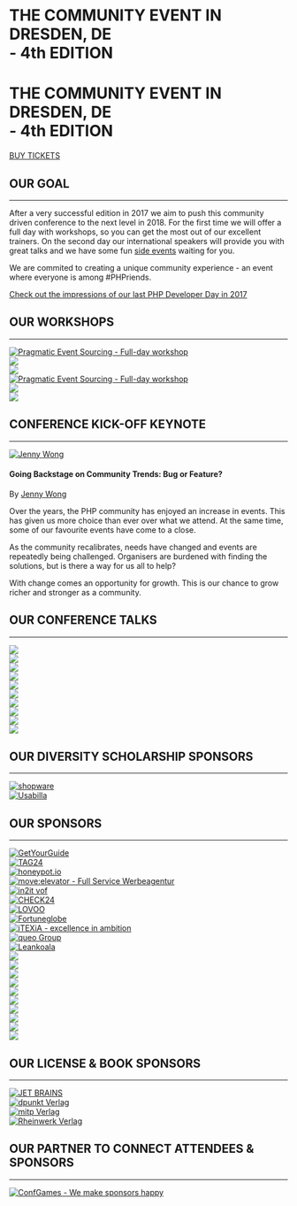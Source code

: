 <div id="venue-cover" class="hidden-xs hidden-sm hidden-md">
    <div class="teaser">
        <h1>
            THE COMMUNITY EVENT IN DRESDEN, DE<br>
            - 4th EDITION
        </h1>
    </div>
</div>

<h1 class="hidden-lg">
    THE COMMUNITY EVENT IN DRESDEN, DE<br class="hidden-xs">
    - 4th EDITION
</h1>

<div class="row blockspace">
    <div class="col-xs-12">
        <a href="@baseUrl@/tickets/" title="Buy tickets!" class="btn btn-success btn-block btn-lg">
            <i class="fas fa-ticket-alt"></i> BUY TICKETS
        </a>
    </div>
</div>

## OUR GOAL

---

After a very successful edition in 2017 we aim to push this community driven conference to the next level in 2018.
For the first time we will offer a full day with workshops, so you can get the most out of our excellent trainers.
On the second day our international speakers will provide you with great talks and we have some fun 
[side events](@baseUrl@/side-events.html) waiting for you.

We are commited to creating a unique community experience - an event where everyone is among #<span class="text-danger">PHP</span>riends.

[<i class="fas fa-clock"></i> Check out the impressions of our last PHP Developer Day in 2017](https://2017.phpdd.org/en/)

<a name="workshops"></a>
## OUR WORKSHOPS

---

<div class="row">
    <div class="col-xs-12 col-sm-12 col-md-6 col-lg-6">
        <a href="@baseUrl@/workshops.html#pragmatic-tdd" title="Prgamatic TDD">
            <img src="@baseUrl@/assets/images/workshops/fullday-pragmatic-tdd.png" class="img-responsive img-tutorial" alt="Pragmatic Event Sourcing - Full-day workshop">
        </a>
    </div>
    <div class="col-xs-12 col-sm-12 col-md-6 col-lg-6">
        <a href="@baseUrl@/workshops.html#hack-this-workshop" title="Hack this workshop">
            <img src="@baseUrl@/assets/images/workshops/halfday-hack-this-workshop.png" class="img-responsive img-tutorial">
        </a>
        <br>
        <a href="@baseUrl@/workshops.html#pentesting-dos-and-donts" title="Pentesting do's and dont's">
            <img src="@baseUrl@/assets/images/workshops/halfday-pentesting-dos-and-donts.png" class="img-responsive img-tutorial">
        </a>
    </div>
</div>
<div class="row">
    <div class="col-xs-12 col-sm-12 col-md-6 col-lg-6">
        <a href="@baseUrl@/workshops.html#pragmatic-event-sourcing" title="Prgamatic Event Sourcing">
            <img src="@baseUrl@/assets/images/workshops/fullday-pragmatic-event-sourcing.png" class="img-responsive img-tutorial" alt="Pragmatic Event Sourcing - Full-day workshop">
        </a>
    </div>
    <div class="col-xs-12 col-sm-12 col-md-6 col-lg-6">
        <a href="@baseUrl@/workshops.html#event-storming-for-fun-and-profit" title="Event Storming for fun and profit!">
            <img src="@baseUrl@/assets/images/workshops/halfday-event-storming-for-fun-and-profit.png" class="img-responsive img-tutorial">
        </a>
        <br>
        <a href="@baseUrl@/workshops.html#your-app-lives-on-a-network" title="Your app lives on a network - networking for PHP devs">
            <img src="@baseUrl@/assets/images/workshops/halfday-your-app-lives-on-a-network.png" class="img-responsive img-tutorial">
        </a>
    </div>
</div>

<a name="keynote"></a>
## CONFERENCE KICK-OFF KEYNOTE

---

<div class="row">
    <div class="col-xs-12 col-sm-12 col-md-3 col-md-4">
        <a href="@baseUrl@/speakers.html#jenny-wong" title="Jenny Wong on Twitter">
            <img src="@baseUrl@/assets/images/speakers/jenny-wong_400x400.jpg" alt="Jenny Wong" class="img-responsive img-rounded blockspace">
        </a>
    </div>
    <div class="col-xs-12 col-sm-12 col-md-9 col-md-8">
        <h4>Going Backstage on Community Trends: Bug or Feature?</h4>
        <p>
            By <a href="@baseUrl@/speakers.html#jenny-wong" title="Profile of Jenny Wong">Jenny Wong</a>
        </p>
        <p>
            Over the years, the PHP community has enjoyed an increase in events. This has given us more choice than ever over what we attend. At the same time, some of our favourite events have come to a close. 
        </p><p>    
            As the community recalibrates, needs have changed and events are repeatedly being challenged. Organisers are burdened with finding the solutions, but is there a way for us all to help? 
        </p><p>    
            With change comes an opportunity for growth. This is our chance to grow richer and stronger as a community.
        </p>
    </div>
</div>

<a name="sessions"></a>
## OUR CONFERENCE TALKS

---

<div class="row">
    <div class="col-xs-12 col-sm-12 col-md-6 col-lg-6">
        <a href="@baseUrl@/talks.html#does-the-spl-still-have-any-relevance-in-the-brave-new-world-of-php7">
            <img src="@baseUrl@/assets/images/talks/mark-baker-spl-in-php7.png" class="img-responsive img-tutorial">
        </a>
    </div>
    <div class="col-xs-12 col-sm-12 col-md-6 col-lg-6">
        <a href="@baseUrl@/talks.html#getting-started-with-kubernetes">
            <img src="@baseUrl@/assets/images/talks/bastian-hofmann-kubernetes.png" class="img-responsive img-tutorial">
        </a>
    </div>
    <div class="col-xs-12 col-sm-12 col-md-6 col-lg-6">
        <a href="@baseUrl@/talks.html#zero-downtime-database-migrations-and-deployments">
            <img src="@baseUrl@/assets/images/talks/ondrej-mirtes-database-migrations.png" class="img-responsive img-tutorial">
        </a>
    </div>
    <div class="col-xs-12 col-sm-12 col-md-6 col-lg-6">
        <a href="@baseUrl@/talks.html#climbing-the-abstract-syntax-tree">
            <img src="@baseUrl@/assets/images/talks/james-titcumb-ast.png" class="img-responsive img-tutorial">
        </a>
    </div>
    <div class="col-xs-12 col-sm-12 col-md-6 col-lg-6">
        <a href="@baseUrl@/talks.html#large-scale-website-performance-optimisation-tricks">
            <img src="@baseUrl@/assets/images/talks/georgiana-gligor-website-performance.png" class="img-responsive img-tutorial">
        </a>
    </div>
    <div class="col-xs-12 col-sm-12 col-md-6 col-lg-6">
        <a href="@baseUrl@/talks.html#application-metrics-with-prometheus">
            <img src="@baseUrl@/assets/images/talks/rafael-dohms-prometheus.png" class="img-responsive img-tutorial">
        </a>
    </div>
    <div class="col-xs-12 col-sm-12 col-md-6 col-lg-6">
        <a href="@baseUrl@/talks.html#mutation-testing-better-code-by-making-bugs">
            <img src="@baseUrl@/assets/images/talks/theo-fidry-mutation-testing.png" class="img-responsive img-tutorial">
        </a>
    </div>
    <div class="col-xs-12 col-sm-12 col-md-6 col-lg-6">
        <a href="@baseUrl@/talks.html#profiling-php-applications">
            <img src="@baseUrl@/assets/images/talks/ike-devolder-profiling-php.png" class="img-responsive img-tutorial">
        </a>
    </div>
    <div class="col-xs-12 col-sm-12 col-md-6 col-lg-6">
        <a href="@baseUrl@/talks.html#asynchronous-request-processing">
            <img src="@baseUrl@/assets/images/talks/jan-gregor-emge-triebel-async-request-processing.png" class="img-responsive img-tutorial">
        </a>
    </div>
    <div class="col-xs-12 col-sm-12 col-md-6 col-lg-6">
        <a href="@baseUrl@/talks.html#how-to-handle-shit">
            <img src="@baseUrl@/assets/images/talks/andreas-heigl-how-to-handle-shit.png" class="img-responsive img-tutorial">
        </a>
    </div>
</div>

<a name="scholarship-sponsors"></a>
## OUR DIVERSITY SCHOLARSHIP SPONSORS

---

<div class="row">
    <div class="col-xs-12 col-sm-6 col-md-3 col-lg-3">
        <a href="https://en.shopware.com" target="_blank" title="shopware - The trendsetting eCommerce platform to power your online business">
            <img src="@baseUrl@/assets/images/sponsors/shopware.png" alt="shopware" class="img-responsive img-sponsor">
        </a>
    </div>
    <div class="col-xs-12 col-sm-6 col-md-3 col-lg-3">
        <a href="https://usabilla.com" target="_blank" title="Usabilla - The Standard in User Feedback">
            <img src="@baseUrl@/assets/images/sponsors/usabilla.png" alt="Usabilla" class="img-responsive img-sponsor">
        </a>
    </div>
    <div class="col-xs-12 col-sm-6 col-md-3 col-lg-3"></div>
    <div class="col-xs-12 col-sm-6 col-md-3 col-lg-3"></div>
</div>

<a name="sponsors"></a>
## OUR SPONSORS

---

<div class="row">
    <div class="col-xs-12 col-sm-12 col-md-6 col-lg-6">
        <a href="https://www.getyourguide.de/" target="_blank" title="Book Things To Do, Attractions And Tours | GetYourGuide">
            <img src="@baseUrl@/assets/images/sponsors/get-your-guide.png" alt="GetYourGuide" class="img-responsive img-sponsor">
        </a>
    </div>
    <div class="col-xs-12 col-sm-12 col-md-6 col-lg-6">
        <a href="https://www.tag24.de" target="_blank" title="Deutschland - Regionale Nachrichten, News aus Deutschland und Weltweit - TAG24">
            <img src="@baseUrl@/assets/images/sponsors/tag24.png" alt="TAG24" class="img-responsive img-sponsor">
        </a>
    </div>
</div>
<div class="row">
    <div class="col-xs-12 col-sm-12 col-md-4 col-lg-4">
        <a href="https://www.honeypot.io" title="Honeypot - The Developer-Focused Job Platform" target="_blank">
            <img src="@baseUrl@/assets/images/sponsors/honeypot.png" alt="honeypot.io" class="img-responsive img-sponsor">
        </a>
    </div>
    <div class="col-xs-12 col-sm-12 col-md-4 col-lg-4">
        <a href="https://www.move-elevator.de" target="_blank" title="move:elevator - Full Service Werbeagentur">
            <img src="@baseUrl@/assets/images/sponsors/move_elevator_263x244.png" class="img-responsive img-sponsor" alt="move:elevator - Full Service Werbeagentur">
        </a>
    </div>
    <div class="col-xs-12 col-sm-12 col-md-4 col-lg-4">
        <a href="https://www.in2it.be" target="_blank" title="Professional PHP Services - in2it vof">
            <img src="@baseUrl@/assets/images/sponsors/in2it.png" alt="in2it vof" class="img-responsive img-sponsor">
        </a>
    </div>
</div>
<div class="row">
    <div class="col-xs-12 col-sm-6 col-md-3 col-lg-3">
        <a href="https://www.check24.de" target="_blank" title="CHECK24 - Versicherungen, Kredit, Strom, DSL & Reisen im Vergleich">
            <img src="@baseUrl@/assets/images/sponsors/check24_220x192.png" alt="CHECK24" class="img-responsive img-sponsor">
        </a>
    </div>
    <div class="col-xs-12 col-sm-6 col-md-3 col-lg-3">
        <a href="https://en.lovoo.com" target="_blank" title="LOVOO - Online dating app for flirting, chatting and getting to know new people">
            <img src="@baseUrl@/assets/images/sponsors/lovoo_220x192.png" alt="LOVOO" class="img-responsive img-sponsor">
        </a>
    </div>
    <div class="col-xs-12 col-sm-6 col-md-3 col-lg-3">
        <a href="https://www.fortuneglobe.com" target="_blank" title="Fortuneglobe | Full Service Agentur für Online Shops">
            <img src="@baseUrl@/assets/images/sponsors/fortuneglobe_220x192.png" alt="Fortuneglobe" class="img-responsive img-sponsor">
        </a>
    </div>
    <div class="col-xs-12 col-sm-6 col-md-3 col-lg-3">
        <a href="https://itexia.com" target="_blank" title="iTEXiA - excellence in ambition">
            <img src="@baseUrl@/assets/images/sponsors/itexia_220x192.png" alt="iTEXiA - excellence in ambition" class="img-responsive img-sponsor">
        </a>
    </div>
</div>
<div class="row">
    <div class="col-xs-6 col-sm-4 col-md-2 col-lg-2">
        <a href="https://www.queo.de" title="queo Group" target="_blank">
            <img src="@baseUrl@/assets/images/sponsors/queo_220x192.png" alt="queo Group" class="img-responsive img-sponsor">
        </a>
    </div>
    <div class="col-xs-6 col-sm-4 col-md-2 col-lg-2">
        <a href="https://www.leankoala.com" title="Leankoala - Rethink Web Testing" target="_blank">
            <img src="@baseUrl@/assets/images/sponsors/leankoala_220x192.png" alt="Leankoala" class="img-responsive img-sponsor">
        </a>
    </div>
    <div class="col-xs-6 col-sm-4 col-md-2 col-lg-2">
        <a href="@baseUrl@/become-sponsor.html#bronze" title="Become a BRONZE sponsor">
            <img src="https://placehold.it/220x192/f3f3f3/000000/?text=BRONZE" class="img-responsive img-sponsor">
        </a>
    </div>
    <div class="col-xs-6 col-sm-4 col-md-2 col-lg-2">
        <a href="@baseUrl@/become-sponsor.html#bronze" title="Become a BRONZE sponsor">
            <img src="https://placehold.it/220x192/f3f3f3/000000/?text=BRONZE" class="img-responsive img-sponsor">
        </a>
    </div>
    <div class="col-xs-6 col-sm-4 col-md-2 col-lg-2">
        <a href="@baseUrl@/become-sponsor.html#bronze" title="Become a BRONZE sponsor">
            <img src="https://placehold.it/220x192/f3f3f3/000000/?text=BRONZE" class="img-responsive img-sponsor">
        </a>
    </div>
    <div class="col-xs-6 col-sm-4 col-md-2 col-lg-2">
        <a href="@baseUrl@/become-sponsor.html#bronze" title="Become a BRONZE sponsor">
            <img src="https://placehold.it/220x192/f3f3f3/000000/?text=BRONZE" class="img-responsive img-sponsor">
        </a>
    </div>
    <div class="col-xs-6 col-sm-4 col-md-2 col-lg-2">
        <a href="@baseUrl@/become-sponsor.html#bronze" title="Become a BRONZE sponsor">
            <img src="https://placehold.it/220x192/f3f3f3/000000/?text=BRONZE" class="img-responsive img-sponsor">
        </a>
    </div>
    <div class="col-xs-6 col-sm-4 col-md-2 col-lg-2">
        <a href="@baseUrl@/become-sponsor.html#bronze" title="Become a BRONZE sponsor">
            <img src="https://placehold.it/220x192/f3f3f3/000000/?text=BRONZE" class="img-responsive img-sponsor">
        </a>
    </div>
    <div class="col-xs-6 col-sm-4 col-md-2 col-lg-2">
        <a href="@baseUrl@/become-sponsor.html#bronze" title="Become a BRONZE sponsor">
            <img src="https://placehold.it/220x192/f3f3f3/000000/?text=BRONZE" class="img-responsive img-sponsor">
        </a>
    </div>
    <div class="col-xs-6 col-sm-4 col-md-2 col-lg-2">
        <a href="@baseUrl@/become-sponsor.html#bronze" title="Become a BRONZE sponsor">
            <img src="https://placehold.it/220x192/f3f3f3/000000/?text=BRONZE" class="img-responsive img-sponsor">
        </a>
    </div>
    <div class="col-xs-6 col-sm-4 col-md-2 col-lg-2">
        <a href="@baseUrl@/become-sponsor.html#bronze" title="Become a BRONZE sponsor">
            <img src="https://placehold.it/220x192/f3f3f3/000000/?text=BRONZE" class="img-responsive img-sponsor">
        </a>
    </div>
    <div class="col-xs-6 col-sm-4 col-md-2 col-lg-2">
        <a href="@baseUrl@/become-sponsor.html#bronze" title="Become a BRONZE sponsor">
            <img src="https://placehold.it/220x192/f3f3f3/000000/?text=BRONZE" class="img-responsive img-sponsor">
        </a>
    </div>
</div>

<a name="book-sponsors"></a>
## OUR LICENSE & BOOK SPONSORS

---

<div class="row">
    <div class="col-xs-6 col-sm-6 col-md-3 col-lg-3 text-center">
        <a href="https://www.jetbrains.com" target="_blank" title="JET BRAINS">
            <img src="@baseUrl@/assets/images/sponsors/jetbrains.png" alt="JET BRAINS" class="img-responsive img-sponsor">
        </a>
    </div>
    <div class="col-xs-6 col-sm-6 col-md-3 col-lg-3 text-center">
        <a href="https://www.dpunkt.de" target="_blank" title="dpunkt Verlag">
            <img src="@baseUrl@/assets/images/sponsors/dpunkt_verlag.png" alt="dpunkt Verlag" class="img-responsive img-sponsor">
        </a>
    </div>
    <div class="col-xs-6 col-sm-6 col-md-3 col-lg-3 text-center">
        <a href="https://mitp.de" target="_blank" title="mitp Verlag">
            <img src="@baseUrl@/assets/images/sponsors/mitp-verlag.png" alt="mitp Verlag" class="img-responsive img-sponsor">
        </a>
    </div>
    <div class="col-xs-6 col-sm-6 col-md-3 col-lg-3 text-center">
        <a href="https://www.rheinwerk-verlag.de" target="_blank" title="Rheinwerk Verlag">
            <img src="@baseUrl@/assets/images/sponsors/rheinwerk-verlag.png" alt="Rheinwerk Verlag" class="img-responsive img-sponsor">
        </a>
    </div>
</div>

<a name="connector"></a>
## OUR PARTNER TO CONNECT ATTENDEES & SPONSORS

---

<div class="row">
    <div class="col-xs-12 col-sm-12 col-md-12 col-lg-12">
        <a href="https://www.confgames.com" target="_blank">
            <img src="@baseUrl@/assets/images/sponsors/confgames.png" alt="ConfGames - We make sponsors happy" class="img-responsive">
        </a>
    </div>
</div>